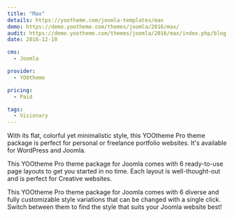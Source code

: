 ```yaml
---
title: "Max"
details: https://yootheme.com/joomla-templates/max
demo: https://demo.yootheme.com/themes/joomla/2016/max/
audit: https://demo.yootheme.com/themes/joomla/2016/max/index.php/blog
date: 2016-12-10

cms: 
  - Joomla

provider:
  - YOOtheme

pricing:
  - Paid

tags:
  - Visionary
---
```


With its flat, colorful yet minimalistic style, this YOOtheme Pro theme package is perfect for personal or freelance portfolio websites. It's available for WordPress and Joomla.

This YOOtheme Pro theme package for Joomla comes with 6 ready-to-use page layouts to get you started in no time. Each layout is well-thought-out and is perfect for Creative websites.

This YOOtheme Pro theme package for Joomla comes with 6 diverse and fully customizable style variations that can be changed with a single click. Switch between them to find the style that suits your Joomla website best!
